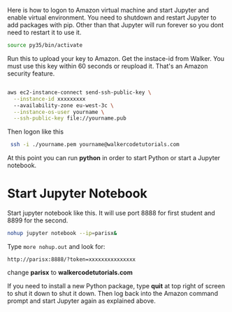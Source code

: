 
Here is how to logon to Amazon virtual machine and start Jupyter and enable virtual environment.  You need to shutdown and restart Jupyter to add packages with pip.  Other than that Jupyter will run forever so you dont need to restart it to use it.  

```bash
source py35/bin/activate
```

Run this to upload your key to Amazon.  Get the instace-id from Walker.  You must use this key within 60 seconds or reupload it.  That's an Amazon security feature.

```bash

aws ec2-instance-connect send-ssh-public-key \
  --instance-id xxxxxxxxx
  --availability-zone eu-west-3c \
  --instance-os-user yourname \
  --ssh-public-key file://yourname.pub
```

Then logon like this

```bash   
 ssh -i ./yourname.pem yourname@walkercodetutorials.com
```
 
 At this point you can run **python** in order to start Python or start a Jupyter notebook.
 
 
 # Start Jupyter Notebook
 Start jupyter notebook like this. It will use port 8888 for first student and 8899 for the second.
 
 ```bash
 nohup jupyter notebook --ip=parisx&
 ````
 Type `more nohup.out` and look for:
 
 `http://parisx:8888/?token=xxxxxxxxxxxxxxx`
 
 change **parisx** to **walkercodetutorials.com**
 
If you need to install a new Python package, type **quit** at top right of screen to shut it down to shut it down.  Then log back into the Amazon command prompt and start Jupyter again as explained above.
